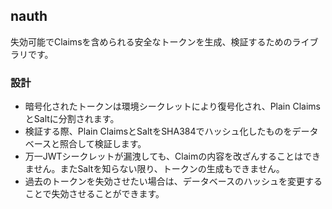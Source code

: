 ## nauth
失効可能でClaimsを含められる安全なトークンを生成、検証するためのライブラリです。

### 設計
 - 暗号化されたトークンは環境シークレットにより復号化され、Plain ClaimsとSaltに分割されます。
 - 検証する際、Plain ClaimsとSaltをSHA384でハッシュ化したものをデータベースと照合して検証します。
 - 万一JWTシークレットが漏洩しても、Claimの内容を改ざんすることはできません。またSaltを知らない限り、トークンの生成もできません。
 - 過去のトークンを失効させたい場合は、データベースのハッシュを変更することで失効させることができます。